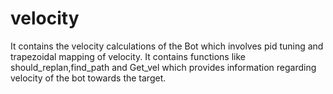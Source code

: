 # velocity
It contains the velocity calculations of the Bot which involves pid tuning 
and trapezoidal mapping of velocity.
It contains functions like should_replan,find_path and Get_vel which provides 
information regarding velocity of the bot towards the target. 
